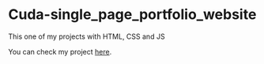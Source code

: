 # Cuda-single_page_portfolio_website
This one of my projects with HTML, CSS and JS

You can check my project [here](https://ankonroy.github.io/Cuda-single_page_portfolio_website/).
